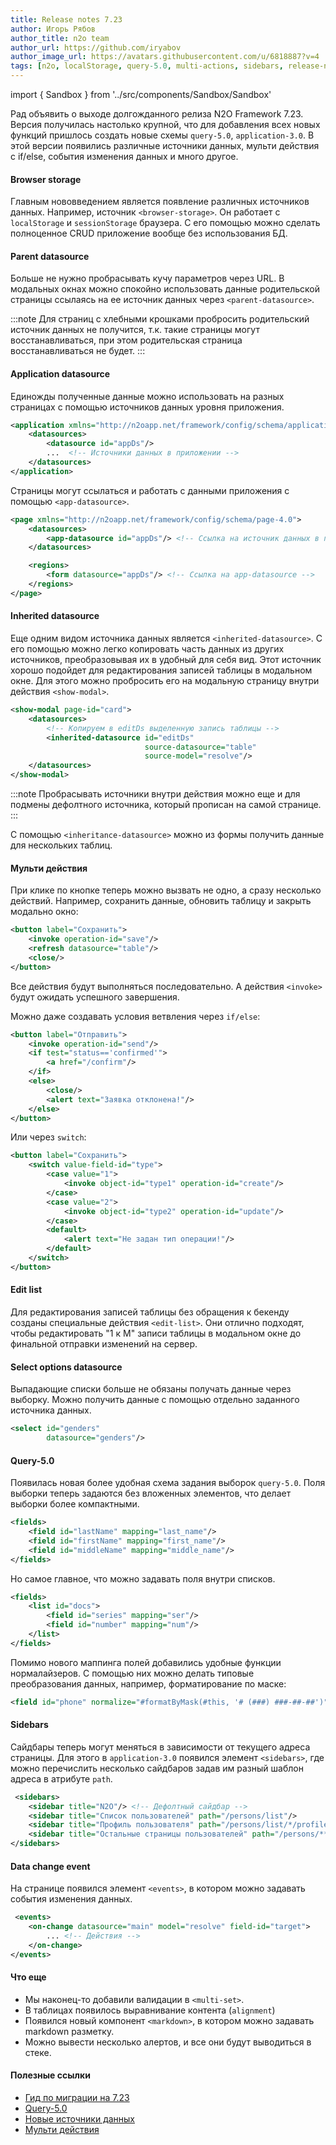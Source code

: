 ```yaml
---
title: Release notes 7.23
author: Игорь Рябов
author_title: n2o team
author_url: https://github.com/iryabov
author_image_url: https://avatars.githubusercontent.com/u/6818887?v=4
tags: [n2o, localStorage, query-5.0, multi-actions, sidebars, release-note, 7.23.0]
---
```


import { Sandbox } from '../src/components/Sandbox/Sandbox'

Рад объявить о выходе долгожданного релиза N2O Framework 7.23.
Версия получилась настолько крупной,
что для добавления всех новых функций пришлось
создать новые схемы `query-5.0`, `application-3.0`.
В этой версии появились различные источники данных,
мульти действия с if/else, события изменения данных и много другое.

<!--truncate-->

#### Browser storage

Главным нововведением является появление различных источников данных.
Например, источник `<browser-storage>`.
Он работает с `localStorage` и `sessionStorage` браузера.
С его помощью можно сделать полноценное CRUD приложение вообще без использования БД.

<Sandbox height={400} projectId="examples_crud_localstorage"/>

#### Parent datasource
Больше не нужно пробрасывать кучу параметров через URL.
В модальных окнах можно спокойно использовать данные родительской страницы ссылаясь на ее источник данных через `<parent-datasource>`.

:::note
Для страниц с хлебными крошками пробросить родительский источник данных не получится,
т.к. такие страницы могут восстанавливаться, при этом родительская страница восстанавливаться не будет.
:::

#### Application datasource

Единожды полученные данные можно использовать на разных страницах с помощью источников данных уровня приложения.
```xml
<application xmlns="http://n2oapp.net/framework/config/schema/application-3.0">
    <datasources>
        <datasource id="appDs"/>
        ...  <!-- Источники данных в приложении -->
    </datasources>
</application>
```


Страницы могут ссылаться и работать с данными приложения с помощью `<app-datasource>`.
```xml
<page xmlns="http://n2oapp.net/framework/config/schema/page-4.0">
    <datasources>
        <app-datasource id="appDs"/> <!-- Ссылка на источник данных в приложении -->
    </datasources>

    <regions>
        <form datasource="appDs"/> <!-- Ссылка на app-datasource -->
    </regions>
</page>
```

#### Inherited datasource

Еще одним видом источника данных является `<inherited-datasource>`.
С его помощью можно легко копировать часть данных из других источников,
преобразовывая их в удобный для себя вид.
Этот источник хорошо подойдет для редактирования записей таблицы в модальном окне.
Для этого можно пробросить его на модальную страницу внутри действия `<show-modal>`.

```xml
<show-modal page-id="card">
    <datasources>
        <!-- Копируем в editDs выделенную запись таблицы -->
        <inherited-datasource id="editDs"
                              source-datasource="table"
                              source-model="resolve"/>
    </datasources>
</show-modal>
```

<Sandbox height={400} projectId="versions_7.23_inherited_ds_modal"/>

:::note
Пробрасывать источники внутри действия можно еще и для подмены дефолтного источника, который прописан на самой странице.
:::

С помощью `<inheritance-datasource>` можно из формы получить данные для нескольких таблиц.

<Sandbox height={650} projectId="versions_7.23_inherited_ds_one_to_many"/>

#### Мульти действия
При клике по кнопке теперь можно вызвать не одно, а сразу несколько действий.
Например, сохранить данные, обновить таблицу и закрыть модально окно:
```xml
<button label="Сохранить">
    <invoke operation-id="save"/>
    <refresh datasource="table"/>
    <close/>
</button>
```
Все действия будут выполняться последовательно.
А действия `<invoke>` будут ожидать успешного завершения.

Можно даже создавать условия ветвления через `if/else`:
```xml
<button label="Отправить">
    <invoke operation-id="send"/>
    <if test="status=='confirmed'">
        <a href="/confirm"/>
    </if>
    <else>
        <close/>
        <alert text="Заявка отклонена!"/>
    </else>
</button>
```
Или через `switch`:
```xml
<button label="Сохранить">
    <switch value-field-id="type">
        <case value="1">
            <invoke object-id="type1" operation-id="create"/>
        </case>
        <case value="2">
            <invoke object-id="type2" operation-id="update"/>
        </case>
        <default>
            <alert text="Не задан тип операции!"/>
        </default>
    </switch>
</button>
```

#### Edit list
Для редактирования записей таблицы без обращения к бекенду созданы специальные действия `<edit-list>`.
Они отлично подходят, чтобы редактировать "1 к М" записи таблицы в модальном окне до финальной отправки изменений на сервер.

<Sandbox height={400} projectId="versions_7.23_edit_list_single"/>

#### Select options datasource
Выпадающие списки больше не обязаны получать данные через выборку.
Можно получить данные с помощью отдельно заданного источника данных.
```xml
<select id="genders"
        datasource="genders"/>
```

<Sandbox height={600} projectId="versions_7.23_select_datasource"/>

#### Query-5.0
Появилась новая более удобная схема задания выборок `query-5.0`.
Поля выборки теперь задаются без вложенных элементов, что делает выборки более компактными.
```xml
<fields>
    <field id="lastName" mapping="last_name"/>
    <field id="firstName" mapping="first_name"/>
    <field id="middleName" mapping="middle_name"/>
</fields>
```

Но самое главное, что можно задавать поля внутри списков.
```xml
<fields>
    <list id="docs">
        <field id="series" mapping="ser"/>
        <field id="number" mapping="num"/>
    </list>
</fields>
```

Помимо нового маппинга полей добавились удобные функции нормалайзеров.
С помощью них можно делать типовые преобразования данных, например, форматирование по маске:
```xml
<field id="phone" normalize="#formatByMask(#this, '# (###) ###-##-##')"/>
```

#### Sidebars
Сайдбары теперь могут меняться в зависимости от текущего адреса страницы.
Для этого в `application-3.0` появился элемент `<sidebars>`,
где можно перечислить несколько сайдбаров задав им разный шаблон адреса в атрибуте `path`.

```xml
 <sidebars>
    <sidebar title="N2O"/> <!-- Дефолтный сайдбар -->
    <sidebar title="Список пользователей" path="/persons/list"/>
    <sidebar title="Профиль пользователя" path="/persons/list/*/profile"/>
    <sidebar title="Остальные страницы пользователей" path="/persons/**"/>
</sidebars>
```

#### Data change event
На странице появился элемент `<events>`, в котором можно задавать события изменения данных.
```xml
 <events>
    <on-change datasource="main" model="resolve" field-id="target">
        ... <!-- Действия -->
    </on-change>
</events>
```

<Sandbox height={300} projectId="uxcomponents_actions_change_data_events"/>

#### Что еще
- Мы наконец-то добавили валидации в `<multi-set>`.
- В таблицах появилось выравнивание контента (`alignment`)
- Появился новый компонент `<markdown>`, в котором можно задавать markdown разметку.
- Можно вывести несколько алертов, и все они будут выводиться в стеке.

#### Полезные ссылки
- [Гид по миграции на 7.23](/docs/guides/migration/to_7_23)
- [Query-5.0](/docs/guides/manual/data#query)
- [Новые источники данных](/docs/guides/manual/datasources)
- [Мульти действия](/docs/guides/manual/actions#condition_and_multi_actions)
